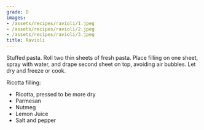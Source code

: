 ```yaml
---
grade: D
images:
- /assets/recipes/ravioli/1.jpeg
- /assets/recipes/ravioli/2.jpeg
- /assets/recipes/ravioli/3.jpeg
title: Ravioli
---
```

<!-- stub -->
Stuffed pasta. Roll two thin sheets of fresh pasta. Place filling on one sheet,
spray with water, and drape second sheet on top, avoiding air bubbles. Let dry 
and freeze or cook. 
<!-- endstub -->

Ricotta filling:
- Ricotta, pressed to be more dry
- Parmesan
- Nutmeg
- Lemon Juice
- Salt and pepper